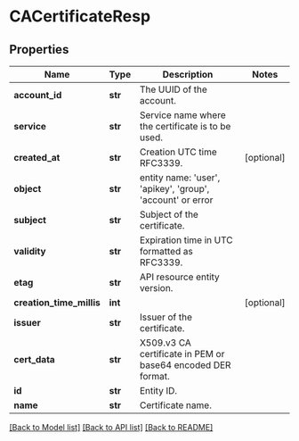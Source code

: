 # CACertificateResp

## Properties
Name | Type | Description | Notes
------------ | ------------- | ------------- | -------------
**account_id** | **str** | The UUID of the account. | 
**service** | **str** | Service name where the certificate is to be used. | 
**created_at** | **str** | Creation UTC time RFC3339. | [optional] 
**object** | **str** | entity name: &#39;user&#39;, &#39;apikey&#39;, &#39;group&#39;, &#39;account&#39; or error | 
**subject** | **str** | Subject of the certificate. | 
**validity** | **str** | Expiration time in UTC formatted as RFC3339. | 
**etag** | **str** | API resource entity version. | 
**creation_time_millis** | **int** |  | [optional] 
**issuer** | **str** | Issuer of the certificate. | 
**cert_data** | **str** | X509.v3 CA certificate in PEM or base64 encoded DER format. | 
**id** | **str** | Entity ID. | 
**name** | **str** | Certificate name. | 

[[Back to Model list]](../README.md#documentation-for-models) [[Back to API list]](../README.md#documentation-for-api-endpoints) [[Back to README]](../README.md)


